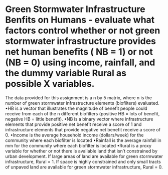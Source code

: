 # Green Stormwater Infrastructure Benfits on Humans - evaluate what factors control whether or not green stormwater infrastructure provides net human benefits ( NB = 1) or not (NB = 0) using income, rainfall, and the dummy variable Rural as possible X variables.

The data provided for this assignment is a n by 5 matrix, where n is the number of green stormwater infrastructure elements (biofilters) evaluated.
  •HB is a vector that illustrates the magnitude of benefit people could receive from each of the n different biofilters  (positive HB = lots of benefit, negative HB = little benefit).
  •NB is a binary vector where infrastructure elements that provide positive net benefit receive a score of 1 and infrastructure elements that provide negative net benefit receive a score of 0. 
  •Income is the average household income (dollars/week) for the community where each biofilter is located
  •Rainfall is the average rainfall in mm for the community where each biofilter is located
  •Rural is a proxy variable for whether or not there is available land that isn’t constrained by urban development. If large areas of land are available for green stormwater infrastructure, Rural = 1. If space is highly constrained and only small tracts of unpaved land are available for green stormwater infrastructure, Rural = 0.
